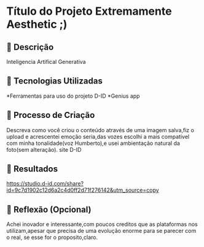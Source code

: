 # Título do Projeto Extremamente Aesthetic ;)

## 📒 Descrição
Inteligencia Artifical Generativa

## 🤖 Tecnologias Utilizadas
*Ferramentas para uso do projeto D-ID
*Genius app

## 🧐 Processo de Criação
Descreva como você criou o conteúdo
através de uma imagem salva,fiz o upload e acrescentei emoção seria,das vozes escolhi a mais compativel com minha tonalidade(voz Humberto),e usei ambientação natural da foto(sem alteração).
site D-ID

## 🚀 Resultados
https://studio.d-id.com/share?id=9c7d1902c12d6a2c4d0ff2d71f276142&utm_source=copy

## 💭 Reflexão (Opcional)
Achei inovador e interessante,com poucos creditos que as plataformas nos utilizam,apesar que precisa de uma evolução enorme para se parecer com o real, se esse for o proposito,claro.
